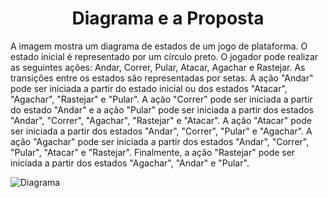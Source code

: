 <h1 align="center">Diagrama e a Proposta</h1>

A imagem mostra um diagrama de estados de um jogo de plataforma. O estado inicial é representado por um círculo preto. O jogador pode realizar as seguintes ações: Andar, Correr, Pular, Atacar, Agachar e Rastejar. As transições entre os estados são representadas por setas. A ação "Andar" pode ser iniciada a partir do estado inicial ou dos estados "Atacar", "Agachar", "Rastejar" e "Pular". A ação "Correr" pode ser iniciada a partir do estado "Andar" e a ação "Pular" pode ser iniciada a partir dos estados "Andar", "Correr", "Agachar", "Rastejar" e "Atacar". A ação "Atacar" pode ser iniciada a partir dos estados "Andar", "Correr", "Pular" e "Agachar". A ação "Agachar" pode ser iniciada a partir dos estados "Andar", "Correr", "Pular", "Atacar" e "Rastejar". Finalmente, a ação "Rastejar" pode ser iniciada a partir dos estados "Agachar", "Andar" e "Pular".

![](./docs/diagram.jpg?raw=true "Diagrama")

